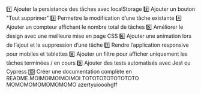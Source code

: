  1️⃣ Ajouter la persistance des tâches avec localStorage
 2️⃣ Ajouter un bouton "Tout supprimer"
 3️⃣ Permettre la modification d’une tâche existante
 4️⃣ Ajouter un compteur affichant le nombre total de tâches
 5️⃣ Améliorer le design avec une meilleure mise en page CSS
 6️⃣ Ajouter une animation lors de l’ajout et la suppression d’une tâche
 7️⃣ Rendre l’application responsive pour mobiles et tablettes
 8️⃣ Ajouter un filtre pour afficher uniquement les tâches terminées / en cours
 9️⃣ Ajouter des tests automatisés avec Jest ou Cypress
 🔟 Créer une documentation complète en README.MOIMOIMOIMOIMOI
 TOTOTOTOTOTOTOTO
 MOMOMOMOMOMOMOMO
 azertyuiooohgff